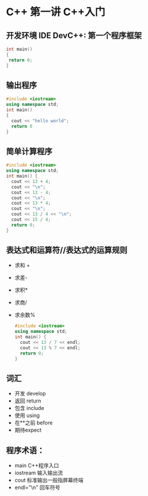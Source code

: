 # C++ 第一讲 C++入门
## 开发环境 IDE DevC++: 第一个程序框架

   ```C++
   int main() 
   { 
   	return 0; 
   }
   ```

## 输出程序

   ```C++
   #include <iostream>
   using namespace std;
   int main() 
   {
     cout << "hello world";
     return 0
   }
   
   ```

## 简单计算程序

   ```C++
   #include <iostream>
   using namespace std;
   int main() {
     cout << 13 + 4;
     cout << "\n";
     cout << 13 - 4;
     cout << "\n";
     cout << 13 * 4;
     cout << "\n";
     cout << 13 / 4 << "\n";
     cout << 15 / 4;
     return 0;
   }
   
   ```

## 表达式和运算符//表达式的运算规则

   - 求和 +

   - 求差-

   - 求积*

   - 求商/

   - 求余数%

     ```C++
     #include <iostream>
     using namespace std;
     int main() {
       cout << 13 / 7 << endl;
       cout << 13 % 7 << endl;
       return 0;
     }
     ```

## 词汇
- 开发 develop
- 返回 return 
- 包含 include
- 使用 using
- 在**之前 before
- 期待expect

## 程序术语：
 -  main C++程序入口
 -  iostream 输入输出流
 -  cout 标准输出一般指屏幕终端
 -  endl="\n" 回车符号
